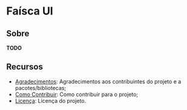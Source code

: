 # Faísca UI

## Sobre

**TODO**

## Recursos

- [Agradecimentos](ACKNOWLEDGMENTS.md): Agradecimentos aos contribuintes do projeto e a pacotes/bibliotecas;
- [Como Contribuir](CONTRIBUTING.md): Como contribuir para o projeto;
- [Licença](LICENSE.md): Licença do projeto.
